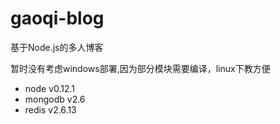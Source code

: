 # gaoqi-blog
基于Node.js的多人博客

暂时没有考虑windows部署,因为部分模块需要编译，linux下教方便

* node v0.12.1
* mongodb v2.6
* redis v2.6.13
